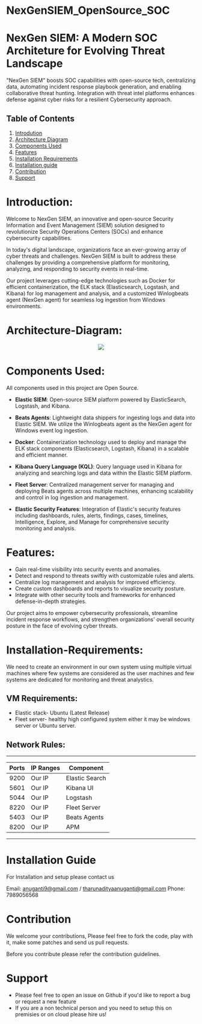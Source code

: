 # NexGenSIEM_OpenSource_SOC
# NexGen SIEM: A Modern SOC Architeture for Evolving Threat Landscape

"NexGen SIEM" boosts SOC capabilities with open-source tech, centralizing data, automating incident response playbook generation, and enabling collaborative threat hunting. Integration with threat intel platforms enhances defense against cyber risks for a resilient Cybersecurity approach.

## Table of Contents
1. [Introdution](#introduction)
2. [Architecture Diagram](#Architecture)
3. [Components Used](#components)
4. [Features](#Features)
5. [Installation Requirements](#Requirements)
6. [Installation guide](#Installation)
7. [Contribution](#contribution)
8. [Support](#Support)

# Introduction:

Welcome to NexGen SIEM, an innovative and open-source Security Information and Event Management (SIEM) solution designed to revolutionize Security Operations Centers (SOCs) and enhance cybersecurity capabilities.

In today's digital landscape, organizations face an ever-growing array of cyber threats and challenges. NexGen SIEM is built to address these challenges by providing a comprehensive platform for monitoring, analyzing, and responding to security events in real-time.

Our project leverages cutting-edge technologies such as Docker for efficient containerization, the ELK stack (Elasticsearch, Logstash, and Kibana) for log management and analysis, and a customized Winlogbeats agent (NexGen agent) for seamless log ingestion from Windows environments.


# Architecture-Diagram:
<p align="center"><img src="images/SE_Diagrams/Architecture\Light.png">
</p>

# Components Used:

All components used in this project are Open Source.

- **Elastic SIEM**: Open-source SIEM platform powered by ElasticSearch, Logstash, and Kibana.

- **Beats Agents**: Lightweight data shippers for ingesting logs and data into Elastic SIEM. We utilize the Winlogbeats agent as the NexGen agent for Windows event log ingestion.

- **Docker**: Containerization technology used to deploy and manage the ELK stack components (Elasticsearch, Logstash, Kibana) in a scalable and efficient manner.

- **Kibana Query Language (KQL)**: Query language used in Kibana for analyzing and searching logs and data within the Elastic SIEM platform.

- **Fleet Server**: Centralized management server for managing and deploying Beats agents across multiple machines, enhancing scalability and control in log ingestion and management.

- **Elastic Security Features**: Integration of Elastic's security features including dashboards, rules, alerts, findings, cases, timelines, Intelligence, Explore, and Manage for comprehensive security monitoring and analysis.

# Features:

- Gain real-time visibility into security events and anomalies.
- Detect and respond to threats swiftly with customizable rules and alerts.
- Centralize log management and analysis for improved efficiency.
- Create custom dashboards and reports to visualize security posture.
- Integrate with other security tools and frameworks for enhanced defense-in-depth strategies.

Our project aims to empower cybersecurity professionals, streamline incident response workflows, and strengthen organizations' overall security posture in the face of evolving cyber threats.

# Installation-Requirements:

We need to create an environment in our own system using multiple virtual machines where few systems are considered as the user machines and few systems are dedicated for monitoring and threat analystics.

## VM Requirements:
- Elastic stack- Ubuntu (Latest Release)
- Fleet server- healthy high configured system either it may be windows server or Ubuntu server.

## Network Rules:
------------------------------------------------
|   Ports   |   IP Ranges   |   Component      |
|-----------|---------------|------------------|
|   9200    |    Our IP     |   Elastic Search |
|   5601    |    Our IP     |   Kibana UI      |
|   5044    |    Our IP     |   Logstash       |
|   8220    |    Our IP     |   Fleet Server   |
|   5403    |    Our IP     |   Beats Agents   |
|   8200    |    Our IP     |   APM            |
------------------------------------------------

# Installation Guide 
For Installation and setup please contact us 

Email: anuganti9@gmail.com / tharunadityaanuganti@gmail.com
Phone: 7989056568

# Contribution

We welcome your contributions, Please feel free to fork the code, play with it, make some patches and send us pull requests.

Before you contribute please refer the contribution guidelines.

# Support 
- Please feel free to open an issue on Github
  if you'd like to report a bug or request a new feature
- If you are a non technical person and you need to setup this on premisies or on cloud please hire us!

